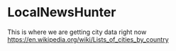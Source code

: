 # LocalNewsHunter

This is where we are getting city data right now
https://en.wikipedia.org/wiki/Lists_of_cities_by_country

